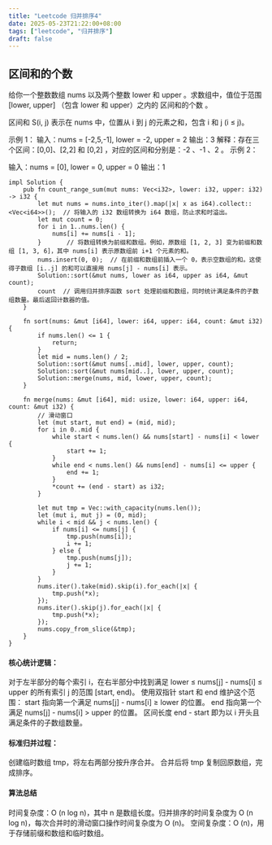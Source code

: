 ```yaml
---
title: "Leetcode 归并排序4"
date: 2025-05-23T21:22:00+08:00
tags: ["leetcode", "归并排序"]
draft: false
---
```


## 区间和的个数

给你一个整数数组 nums 以及两个整数 lower 和 upper 。求数组中，值位于范围 [lower, upper] （包含 lower 和 upper）之内的 区间和的个数 。

区间和 S(i, j) 表示在 nums 中，位置从 i 到 j 的元素之和，包含 i 和 j (i ≤ j)。

 

示例 1：
输入：nums = [-2,5,-1], lower = -2, upper = 2
输出：3
解释：存在三个区间：[0,0]、[2,2] 和 [0,2] ，对应的区间和分别是：-2 、-1 、2 。
示例 2：

输入：nums = [0], lower = 0, upper = 0
输出：1

```
impl Solution {
    pub fn count_range_sum(mut nums: Vec<i32>, lower: i32, upper: i32) -> i32 {
        let mut nums = nums.into_iter().map(|x| x as i64).collect::<Vec<i64>>();  // 将输入的 i32 数组转换为 i64 数组，防止求和时溢出。
        let mut count = 0;
        for i in 1..nums.len() {
            nums[i] += nums[i - 1];
        }       // 将数组转换为前缀和数组。例如，原数组 [1, 2, 3] 变为前缀和数组 [1, 3, 6]，其中 nums[i] 表示原数组前 i+1 个元素的和。
        nums.insert(0, 0);  // 在前缀和数组前插入一个 0，表示空数组的和。这使得子数组 [i..j] 的和可以直接用 nums[j] - nums[i] 表示。
        Solution::sort(&mut nums, lower as i64, upper as i64, &mut count);
        count  // 调用归并排序函数 sort 处理前缀和数组，同时统计满足条件的子数组数量。最后返回计数器的值。
    }

    fn sort(nums: &mut [i64], lower: i64, upper: i64, count: &mut i32) {
        if nums.len() <= 1 {
            return;
        }
        let mid = nums.len() / 2;
        Solution::sort(&mut nums[..mid], lower, upper, count);
        Solution::sort(&mut nums[mid..], lower, upper, count);
        Solution::merge(nums, mid, lower, upper, count);
    }

    fn merge(nums: &mut [i64], mid: usize, lower: i64, upper: i64, count: &mut i32) {
        // 滑动窗口
        let (mut start, mut end) = (mid, mid);
        for i in 0..mid {
            while start < nums.len() && nums[start] - nums[i] < lower {
                start += 1;
            }
            while end < nums.len() && nums[end] - nums[i] <= upper {
                end += 1;
            }
            *count += (end - start) as i32;
        }

        let mut tmp = Vec::with_capacity(nums.len());
        let (mut i, mut j) = (0, mid);
        while i < mid && j < nums.len() {
            if nums[i] <= nums[j] {
                tmp.push(nums[i]);
                i += 1;
            } else {
                tmp.push(nums[j]);
                j += 1;
            }
        }
        nums.iter().take(mid).skip(i).for_each(|x| {
            tmp.push(*x);
        });
        nums.iter().skip(j).for_each(|x| {
            tmp.push(*x);
        });
        nums.copy_from_slice(&tmp);
    }
}
```

#### 核心统计逻辑：
对于左半部分的每个索引 i，在右半部分中找到满足 lower ≤ nums[j] - nums[i] ≤ upper 的所有索引 j 的范围 [start, end)。
使用双指针 start 和 end 维护这个范围：
start 指向第一个满足 nums[j] - nums[i] ≥ lower 的位置。
end 指向第一个满足 nums[j] - nums[i] > upper 的位置。
区间长度 end - start 即为以 i 开头且满足条件的子数组数量。

#### 标准归并过程：
创建临时数组 tmp，将左右两部分按升序合并。
合并后将 tmp 复制回原数组，完成排序。

#### 算法总结

时间复杂度：O (n log n)，其中 n 是数组长度。归并排序的时间复杂度为 O (n log n)，每次合并时的滑动窗口操作时间复杂度为 O (n)。
空间复杂度：O (n)，用于存储前缀和数组和临时数组。